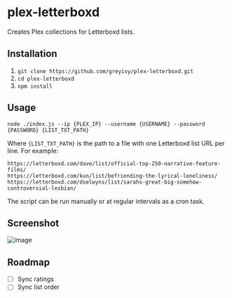 # plex-letterboxd

Creates Plex collections for Letterboxd lists.

## Installation

1. `git clone https://github.com/greyivy/plex-letterboxd.git`
2. `cd plex-letterboxd`
3. `npm install`

## Usage

`node ./index.js --ip {PLEX_IP} --username {USERNAME} --password {PASSWORD} {LIST_TXT_PATH}`

Where `{LIST_TXT_PATH}` is the path to a file with one Letterboxd list URL per line. For example:

```
https://letterboxd.com/dave/list/official-top-250-narrative-feature-films/
https://letterboxd.com/kun/list/befriending-the-lyrical-loneliness/
https://letterboxd.com/dselwyns/list/sarahs-great-big-somehow-controversial-lesbian/
```

The script can be run manually or at regular intervals as a cron task.

## Screenshot

![image](https://user-images.githubusercontent.com/5335625/204074955-5330e41a-90b2-4971-9c7c-f68739e6ee2a.png)

## Roadmap

- [ ] Sync ratings
- [ ] Sync list order
